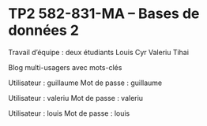 TP2 582-831-MA – Bases de données 2
=======

Travail d’équipe : deux étudiants
	Louis Cyr
	Valeriu Tihai 
	
Blog multi-usagers avec mots-clés

Utilisateur  : guillaume
Mot de passe : guillaume

Utilisateur  : valeriu
Mot de passe : valeriu

Utilisateur  : louis
Mot de passe : louis